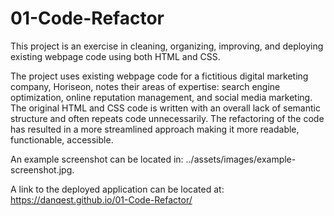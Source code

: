 # 01-Code-Refactor

This project is an exercise in cleaning, organizing, improving, and deploying existing webpage code using both HTML and CSS.

The project uses existing webpage code for a fictitious digital marketing company, Horiseon, notes their areas of expertise: search engine optimization, online reputation management, and social media marketing.
The original HTML and CSS code is written with an overall lack of semantic structure and often repeats code unnecessarily. The refactoring of the code has resulted in a more streamlined approach making it more readable, functionable, accessible.

An example screenshot can be located in: ../assets/images/example-screenshot.jpg.

A link to the deployed application can be located at: https://danqest.github.io/01-Code-Refactor/
